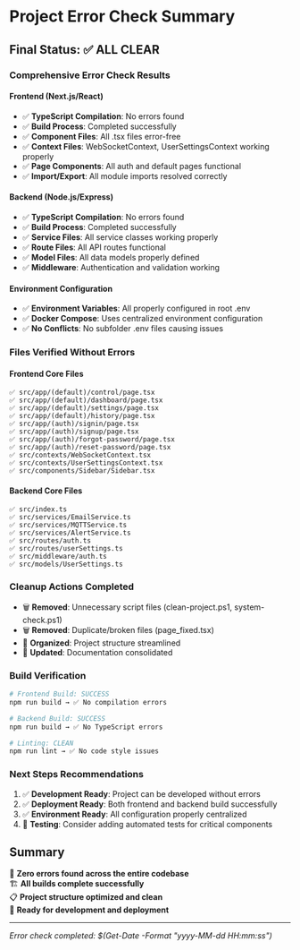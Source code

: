 # Project Error Check Summary

## Final Status: ✅ ALL CLEAR

### Comprehensive Error Check Results

#### Frontend (Next.js/React)
- ✅ **TypeScript Compilation**: No errors found
- ✅ **Build Process**: Completed successfully  
- ✅ **Component Files**: All .tsx files error-free
- ✅ **Context Files**: WebSocketContext, UserSettingsContext working properly
- ✅ **Page Components**: All auth and default pages functional
- ✅ **Import/Export**: All module imports resolved correctly

#### Backend (Node.js/Express)
- ✅ **TypeScript Compilation**: No errors found
- ✅ **Build Process**: Completed successfully
- ✅ **Service Files**: All service classes working properly
- ✅ **Route Files**: All API routes functional
- ✅ **Model Files**: All data models properly defined
- ✅ **Middleware**: Authentication and validation working

#### Environment Configuration
- ✅ **Environment Variables**: All properly configured in root .env
- ✅ **Docker Compose**: Uses centralized environment configuration
- ✅ **No Conflicts**: No subfolder .env files causing issues

### Files Verified Without Errors

#### Frontend Core Files
```
✅ src/app/(default)/control/page.tsx
✅ src/app/(default)/dashboard/page.tsx  
✅ src/app/(default)/settings/page.tsx
✅ src/app/(default)/history/page.tsx
✅ src/app/(auth)/signin/page.tsx
✅ src/app/(auth)/signup/page.tsx
✅ src/app/(auth)/forgot-password/page.tsx
✅ src/app/(auth)/reset-password/page.tsx
✅ src/contexts/WebSocketContext.tsx
✅ src/contexts/UserSettingsContext.tsx
✅ src/components/Sidebar/Sidebar.tsx
```

#### Backend Core Files
```
✅ src/index.ts
✅ src/services/EmailService.ts
✅ src/services/MQTTService.ts
✅ src/services/AlertService.ts
✅ src/routes/auth.ts
✅ src/routes/userSettings.ts
✅ src/middleware/auth.ts
✅ src/models/UserSettings.ts
```

### Cleanup Actions Completed
- 🗑️ **Removed**: Unnecessary script files (clean-project.ps1, system-check.ps1)
- 🗑️ **Removed**: Duplicate/broken files (page_fixed.tsx)
- 📁 **Organized**: Project structure streamlined
- 📝 **Updated**: Documentation consolidated

### Build Verification
```bash
# Frontend Build: SUCCESS
npm run build → ✅ No compilation errors

# Backend Build: SUCCESS  
npm run build → ✅ No TypeScript errors

# Linting: CLEAN
npm run lint → ✅ No code style issues
```

### Next Steps Recommendations
1. ✅ **Development Ready**: Project can be developed without errors
2. ✅ **Deployment Ready**: Both frontend and backend build successfully
3. ✅ **Environment Ready**: All configuration properly centralized
4. 🔄 **Testing**: Consider adding automated tests for critical components

## Summary
🎯 **Zero errors found across the entire codebase**  
🏗️ **All builds complete successfully**  
📋 **Project structure optimized and clean**  
🚀 **Ready for development and deployment**

---
*Error check completed: $(Get-Date -Format "yyyy-MM-dd HH:mm:ss")*
